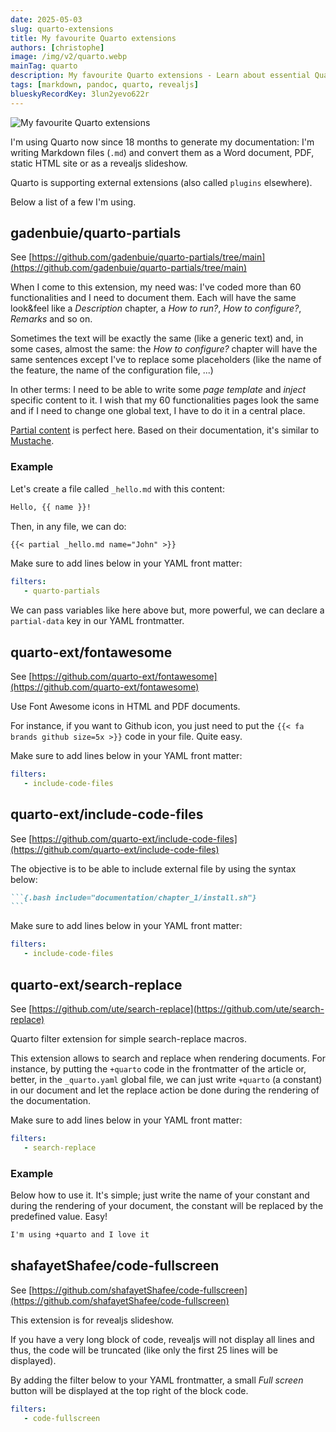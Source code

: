 ```yaml
---
date: 2025-05-03
slug: quarto-extensions
title: My favourite Quarto extensions
authors: [christophe]
image: /img/v2/quarto.webp
mainTag: quarto
description: My favourite Quarto extensions - Learn about essential Quarto filters for partial content templating, Font Awesome icons, including external code files, and simple search-replace macros to enhance your documentation workflow.
tags: [markdown, pandoc, quarto, revealjs]
blueskyRecordKey: 3lun2yevo622r
---
```

<!-- cspell:ignore frontmatter,fontawesome,gadenbuie,shafayetShafee -->

![My favourite Quarto extensions](/img/v2/quarto.webp)

I'm using Quarto now since 18 months to generate my documentation: I'm writing Markdown files (`.md`) and convert them as a Word document, PDF, static HTML site or as a revealjs slideshow.

Quarto is supporting external extensions (also called `plugins` elsewhere).

Below a list of a few I'm using.

<!-- truncate -->

## gadenbuie/quarto-partials

See [https://github.com/gadenbuie/quarto-partials/tree/main](https://github.com/gadenbuie/quarto-partials/tree/main)

When I come to this extension, my need was: I've coded more than 60 functionalities and I need to document them. Each will have the same look&feel like a *Description* chapter, a *How to run?*, *How to configure?*, *Remarks* and so on.

Sometimes the text will be exactly the same (like a generic text) and, in some cases, almost the same: the *How to configure?* chapter will have the same sentences except I've to replace some placeholders (like the name of the feature, the name of the configuration file, ...)

In other terms: I need to be able to write some *page template* and *inject* specific content to it.  I wish that my 60 functionalities pages look the same and if I need to change one global text, I have to do it in a central place.

[Partial content](https://github.com/gadenbuie/quarto-partials/tree/main) is perfect here. Based on their documentation, it's similar to [Mustache](https://mustache.github.io/).

### Example

Let's create a file called `_hello.md` with this content:

<Snippet filename="_hello.md">

```markdown
Hello, {{ name }}!
```

</Snippet>

Then, in any file, we can do:

<Snippet filename="test.md">

```markdown
{{< partial _hello.md name="John" >}}
```

</Snippet>

Make sure to add lines below in your YAML front matter:

<Snippet filename="test.md">

```yaml
filters:
   - quarto-partials
```

</Snippet>

We can pass variables like here above but, more powerful, we can declare a `partial-data` key in our YAML frontmatter.

## quarto-ext/fontawesome

See [https://github.com/quarto-ext/fontawesome](https://github.com/quarto-ext/fontawesome)

Use Font Awesome icons in HTML and PDF documents.

For instance, if you want to Github icon, you just need to put the `{{< fa brands github size=5x >}}` code in your file. Quite easy.

Make sure to add lines below in your YAML front matter:

<Snippet filename="test.md">

```yaml
filters:
   - include-code-files
```

</Snippet>

## quarto-ext/include-code-files

See [https://github.com/quarto-ext/include-code-files](https://github.com/quarto-ext/include-code-files)

The objective is to be able to include external file by using the syntax below:

````markdown
```{.bash include="documentation/chapter_1/install.sh"}
```
````

Make sure to add lines below in your YAML front matter:

<Snippet filename="test.md">

```yaml
filters:
   - include-code-files
```

</Snippet>

## quarto-ext/search-replace

See [https://github.com/ute/search-replace](https://github.com/ute/search-replace)

Quarto filter extension for simple search-replace macros.

This extension allows to search and replace when rendering documents. For instance, by putting the `+quarto` code in the frontmatter of the article or, better, in the `_quarto.yaml` global file, we can just write `+quarto` (a constant) in our document and let the replace action be done during the rendering of the documentation.

<Snippet filename="_quarto.yaml" source="./files/_quarto.yaml" />

Make sure to add lines below in your YAML front matter:

```yaml
filters:
   - search-replace
```

### Example

Below how to use it. It's simple; just write the name of your constant and during the rendering of your document, the constant will be replaced by the predefined value. Easy!

```markdown
I'm using +quarto and I love it
```

## shafayetShafee/code-fullscreen

See [https://github.com/shafayetShafee/code-fullscreen](https://github.com/shafayetShafee/code-fullscreen)

This extension is for revealjs slideshow.

If you have a very long block of code, revealjs will not display all lines and thus, the code will be truncated (like only the first 25 lines will be displayed).

By adding the filter below to your YAML frontmatter, a small *Full screen* button will be displayed at the top right of the block code.

<Snippet filename="test.md">

```yaml
filters:
   - code-fullscreen
```

</Snippet>
